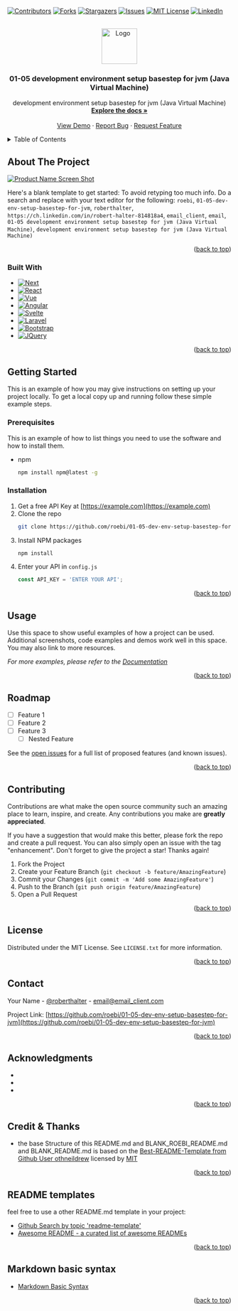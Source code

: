 <a name="readme-top"></a>

<!-- PROJECT SHIELDS -->
<!--
*** I'm using markdown "reference style" links for readability.
*** Reference links are enclosed in brackets [ ] instead of parentheses ( ).
*** See the bottom of this document for the declaration of the reference variables
*** for contributors-url, forks-url, etc. This is an optional, concise syntax you may use.
*** https://www.markdownguide.org/basic-syntax/#reference-style-links
-->
[![Contributors][contributors-shield]][contributors-url]
[![Forks][forks-shield]][forks-url]
[![Stargazers][stars-shield]][stars-url]
[![Issues][issues-shield]][issues-url]
[![MIT License][license-shield]][license-url]
[![LinkedIn][linkedin-shield]][linkedin-url]


<!-- PROJECT LOGO -->
<br />
<div align="center">
  <a href="https://github.com/roebi/01-05-dev-env-setup-basestep-for-jvm">
    <img src="images/logo.png" alt="Logo" width="80" height="80">
  </a>

<h3 align="center">01-05 development environment setup basestep for jvm (Java Virtual Machine)</h3>

  <p align="center">
    development environment setup basestep for jvm (Java Virtual Machine)
    <br />
    <a href="https://github.com/roebi/01-05-dev-env-setup-basestep-for-jvm"><strong>Explore the docs »</strong></a>
    <br />
    <br />
    <a href="https://github.com/roebi/01-05-dev-env-setup-basestep-for-jvm">View Demo</a>
    ·
    <a href="https://github.com/roebi/01-05-dev-env-setup-basestep-for-jvm/issues">Report Bug</a>
    ·
    <a href="https://github.com/roebi/01-05-dev-env-setup-basestep-for-jvm/issues">Request Feature</a>
  </p>
</div>


<!-- TABLE OF CONTENTS -->
<!-- to create the correct #anchor: use Markdown Header in lowercase -->
<!-- and replace spaces with hypens -->
<!-- and replace special chars with hypens -- >
<!-- then two or more hyphens in a row are converted to one -->
<!-- special case is here with special chars - see example with & -->
<!-- https://stackoverflow.com/questions/43273842/what-are-the-rules-of-converting-one-markdown-title-into-an-html-anchor -->
<!-- Example: '### Prerequisites' -> '#prerequisites' -->
<!-- Example: '## Getting Started' -> '#getting-started' -->
<!-- Example: '## About The Project' -> '#about-the-project' -->
<!-- Example: '## Credit & Thanks' -> '#credit--thanks' -->
<details>
  <summary>Table of Contents</summary>
  <ol>
    <li>
      <a href="#about-the-project">About The Project</a>
      <ul>
        <li><a href="#built-with">Built With</a></li>
      </ul>
    </li>
    <li>
      <a href="#getting-started">Getting Started</a>
      <ul>
        <li><a href="#prerequisites">Prerequisites</a></li>
        <li><a href="#installation">Installation</a></li>
      </ul>
    </li>
    <li><a href="#usage">Usage</a></li>
    <li><a href="#roadmap">Roadmap</a></li>
    <li><a href="#contributing">Contributing</a></li>
    <li><a href="#license">License</a></li>
    <li><a href="#contact">Contact</a></li>
    <li><a href="#acknowledgments">Acknowledgments</a></li>
    <li><a href="#credit--thanks">Credit & Thanks</a></li>
    <li><a href="#readme-templates">README templates</a></li>
    <li><a href="#markdown-basic-syntax">Markdown basic syntax</a></li>
  </ol>
</details>


<!-- ABOUT THE PROJECT -->
## About The Project

[![Product Name Screen Shot][product-screenshot]](https://example.com)

Here's a blank template to get started: To avoid retyping too much info. Do a search and replace with your text editor for the following: `roebi`, `01-05-dev-env-setup-basestep-for-jvm`, `roberthalter`, `https://ch.linkedin.com/in/robert-halter-814818a4`, `email_client`, `email`, `01-05 development environment setup basestep for jvm (Java Virtual Machine)`, `development environment setup basestep for jvm (Java Virtual Machine)`

<p align="right">(<a href="#readme-top">back to top</a>)</p>


### Built With

* [![Next][Next.js]][Next-url]
* [![React][React.js]][React-url]
* [![Vue][Vue.js]][Vue-url]
* [![Angular][Angular.io]][Angular-url]
* [![Svelte][Svelte.dev]][Svelte-url]
* [![Laravel][Laravel.com]][Laravel-url]
* [![Bootstrap][Bootstrap.com]][Bootstrap-url]
* [![JQuery][JQuery.com]][JQuery-url]

<p align="right">(<a href="#readme-top">back to top</a>)</p>


<!-- GETTING STARTED -->
## Getting Started

This is an example of how you may give instructions on setting up your project locally.
To get a local copy up and running follow these simple example steps.

### Prerequisites

This is an example of how to list things you need to use the software and how to install them.
* npm
  ```sh
  npm install npm@latest -g
  ```

### Installation

1. Get a free API Key at [https://example.com](https://example.com)
2. Clone the repo
   ```sh
   git clone https://github.com/roebi/01-05-dev-env-setup-basestep-for-jvm.git
   ```
3. Install NPM packages
   ```sh
   npm install
   ```
4. Enter your API in `config.js`
   ```js
   const API_KEY = 'ENTER YOUR API';
   ```

<p align="right">(<a href="#readme-top">back to top</a>)</p>


<!-- USAGE EXAMPLES -->
## Usage

Use this space to show useful examples of how a project can be used. Additional screenshots, code examples and demos work well in this space. You may also link to more resources.

_For more examples, please refer to the [Documentation](https://example.com)_

<p align="right">(<a href="#readme-top">back to top</a>)</p>


<!-- ROADMAP -->
## Roadmap

- [ ] Feature 1
- [ ] Feature 2
- [ ] Feature 3
    - [ ] Nested Feature

See the [open issues](https://github.com/roebi/01-05-dev-env-setup-basestep-for-jvm/issues) for a full list of proposed features (and known issues).

<p align="right">(<a href="#readme-top">back to top</a>)</p>


<!-- CONTRIBUTING -->
## Contributing

Contributions are what make the open source community such an amazing place to learn, inspire, and create. Any contributions you make are **greatly appreciated**.

If you have a suggestion that would make this better, please fork the repo and create a pull request. You can also simply open an issue with the tag "enhancement".
Don't forget to give the project a star! Thanks again!

1. Fork the Project
2. Create your Feature Branch (`git checkout -b feature/AmazingFeature`)
3. Commit your Changes (`git commit -m 'Add some AmazingFeature'`)
4. Push to the Branch (`git push origin feature/AmazingFeature`)
5. Open a Pull Request

<p align="right">(<a href="#readme-top">back to top</a>)</p>


<!-- LICENSE -->
## License

Distributed under the MIT License. See `LICENSE.txt` for more information.

<p align="right">(<a href="#readme-top">back to top</a>)</p>


<!-- CONTACT -->
## Contact

Your Name - [@roberthalter](https://twitter.com/roberthalter) - email@email_client.com

Project Link: [https://github.com/roebi/01-05-dev-env-setup-basestep-for-jvm](https://github.com/roebi/01-05-dev-env-setup-basestep-for-jvm)

<p align="right">(<a href="#readme-top">back to top</a>)</p>


<!-- ACKNOWLEDGMENTS -->
## Acknowledgments

* []()
* []()
* []()

<p align="right">(<a href="#readme-top">back to top</a>)</p>


<!-- CREDIT & THANKS -->
## Credit & Thanks

* the base Structure of this README.md and BLANK_ROEBI_README.md and BLANK_README.md is based on the
 [Best-README-Template from Github User othneildrew][readme-credit-url] licensed by [MIT][readme-license-url]

<p align="right">(<a href="#readme-top">back to top</a>)</p>

<!-- README templates -->
## README templates

feel free to use a other README.md template in your project:

* [Github Search by topic 'readme-template'][readme-template-topic-url]
* [Awesome README - a curated list of awesome READMEs][awesome-readme-template-url]

<p align="right">(<a href="#readme-top">back to top</a>)</p>

<!-- MARKDOWN-BASIC-SYNTAX -->
## Markdown basic syntax
 * [Markdown Basic Syntax][markdown-basic-syntax]

<p align="right">(<a href="#readme-top">back to top</a>)</p>

<!-- MARKDOWN LINKS & IMAGES - DO NOT DELETE - used as link references -->
<!-- https://www.markdownguide.org/basic-syntax/#reference-style-links -->

<!-- shields.io Links start -->

<!-- Docu of Badges ifrom shields.io -->
[shields-badges-url]: https://shields.io/badges

<!-- shields.io/github Links -->

[contributors-shield]: https://img.shields.io/github/contributors/roebi/01-05-dev-env-setup-basestep-for-jvm.svg?style=for-the-badge
[contributors-url]: https://github.com/roebi/01-05-dev-env-setup-basestep-for-jvm/graphs/contributors

[forks-shield]: https://img.shields.io/github/forks/roebi/01-05-dev-env-setup-basestep-for-jvm.svg?style=for-the-badge
[forks-url]: https://github.com/roebi/01-05-dev-env-setup-basestep-for-jvm/network/members

[stars-shield]: https://img.shields.io/github/stars/roebi/01-05-dev-env-setup-basestep-for-jvm.svg?style=for-the-badge
[stars-url]: https://github.com/roebi/01-05-dev-env-setup-basestep-for-jvm/stargazers

[issues-shield]: https://img.shields.io/github/issues/roebi/01-05-dev-env-setup-basestep-for-jvm.svg?style=for-the-badge
[issues-url]: https://github.com/roebi/01-05-dev-env-setup-basestep-for-jvm/issues

[license-shield]: https://img.shields.io/github/license/roebi/01-05-dev-env-setup-basestep-for-jvm.svg?style=for-the-badge
[license-url]: https://github.com/roebi/01-05-dev-env-setup-basestep-for-jvm/blob/master/LICENSE.txt

<!-- shields.io/-LinkedIn Static Badge -->

[linkedin-shield]: https://img.shields.io/badge/-LinkedIn-black.svg?style=for-the-badge&logo=linkedin&colorB=555
[linkedin-url]: https://linkedin.com/in/https://ch.linkedin.com/in/robert-halter-814818a4
[product-screenshot]: images/screenshot.png

<!-- shields.io/ 'Built With' Badge -->

[Next.js]: https://img.shields.io/badge/next.js-000000?style=for-the-badge&logo=nextdotjs&logoColor=white
[Next-url]: https://nextjs.org/

[React.js]: https://img.shields.io/badge/React-20232A?style=for-the-badge&logo=react&logoColor=61DAFB
[React-url]: https://reactjs.org/

[Vue.js]: https://img.shields.io/badge/Vue.js-35495E?style=for-the-badge&logo=vuedotjs&logoColor=4FC08D
[Vue-url]: https://vuejs.org/

[Angular.io]: https://img.shields.io/badge/Angular-DD0031?style=for-the-badge&logo=angular&logoColor=white
[Angular-url]: https://angular.io/

[Svelte.dev]: https://img.shields.io/badge/Svelte-4A4A55?style=for-the-badge&logo=svelte&logoColor=FF3E00
[Svelte-url]: https://svelte.dev/

[Laravel.com]: https://img.shields.io/badge/Laravel-FF2D20?style=for-the-badge&logo=laravel&logoColor=white
[Laravel-url]: https://laravel.com

[Bootstrap.com]: https://img.shields.io/badge/Bootstrap-563D7C?style=for-the-badge&logo=bootstrap&logoColor=white
[Bootstrap-url]: https://getbootstrap.com

[JQuery.com]: https://img.shields.io/badge/jQuery-0769AD?style=for-the-badge&logo=jquery&logoColor=white
[JQuery-url]: https://jquery.com

<!-- shields.io Links end -->

<!-- readme credit Links -->

[readme-credit-url]: https://github.com/othneildrew/Best-README-Template
[readme-license-url]: https://github.com/othneildrew/Best-README-Template/blob/master/LICENSE.txt

[readme-template-topic-url]: https://github.com/topics/readme-template
[awesome-readme-template-url]: https://github.com/matiassingers/awesome-readme

<!-- Markdown Links -->

[markdown-basic-syntax]: https://www.markdownguide.org/basic-syntax

<!-- more Links here -->
